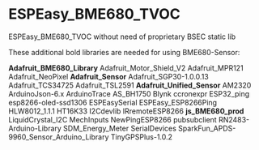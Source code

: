 # ESPEasy_BME680_TVOC
ESPEasy_BME680_TVOC without need of proprietary BSEC static lib 

These additional bold libraries are needed for using BME680-Sensor:

**Adafruit_BME680_Library**
Adafruit_Motor_Shield_V2
Adafruit_MPR121
Adafruit_NeoPixel
**Adafruit_Sensor**
Adafruit_SGP30-1.0.0.13
Adafruit_TCS34725
Adafruit_TSL2591
**Adafruit_Unified_Sensor**
AM2320
ArduinoJson-6.x
ArduinoTrace
AS_BH1750
Blynk
ccronexpr
ESP32_ping
esp8266-oled-ssd1306
ESPEasySerial
ESPEasy_ESP8266Ping
HLW8012_1.1.1
HT16K33
I2Cdevlib
IRremoteESP8266
**js_BME680_prod**
LiquidCrystal_I2C
MechInputs
NewPingESP8266
pubsubclient
RN2483-Arduino-Library
SDM_Energy_Meter
SerialDevices
SparkFun_APDS-9960_Sensor_Arduino_Library
TinyGPSPlus-1.0.2
